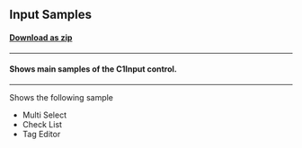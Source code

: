 ## Input Samples
#### [Download as zip](https://downgit.github.io/#/home?url=https://github.com/GrapeCity/ComponentOne-WPF-Samples/tree/master/\NET_4.5.2\C1.WPF.Input\CS\InputSamples\InputSamples)
____
#### Shows main samples of the C1Input control.
____
Shows the following sample

* Multi Select
* Check List
* Tag Editor
